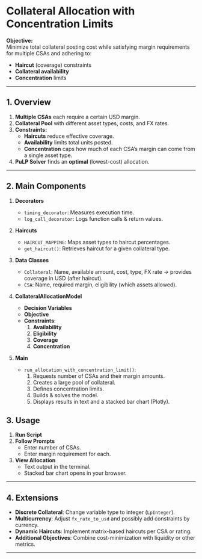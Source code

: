 # Collateral Allocation with Concentration Limits

**Objective:**  
Minimize total collateral posting cost while satisfying margin requirements for multiple CSAs and adhering to:  
- **Haircut** (coverage) constraints  
- **Collateral availability**  
- **Concentration** limits  

---

## 1. Overview

1. **Multiple CSAs** each require a certain USD margin.  
2. **Collateral Pool** with different asset types, costs, and FX rates.  
3. **Constraints:**
   - **Haircuts** reduce effective coverage.  
   - **Availability** limits total units posted.  
   - **Concentration** caps how much of each CSA’s margin can come from a single asset type.  
4. **PuLP Solver** finds an **optimal** (lowest-cost) allocation.

---

## 2. Main Components

1. **Decorators**  
   - `timing_decorator`: Measures execution time.  
   - `log_call_decorator`: Logs function calls & return values.

2. **Haircuts**  
   - `HAIRCUT_MAPPING`: Maps asset types to haircut percentages.  
   - `get_haircut()`: Retrieves haircut for a given collateral type.

3. **Data Classes**  
   - `Collateral`: Name, available amount, cost, type, FX rate → provides coverage in USD (after haircut).  
   - `CSA`: Name, required margin, eligibility (which assets allowed).

4. **CollateralAllocationModel**  
   - **Decision Variables** 
   - **Objective**  
   - **Constraints**:
     1. **Availability**
     2. **Eligibility** 
     3. **Coverage**
     4. **Concentration**

5. **Main**  
   - `run_allocation_with_concentration_limit()`:  
     1. Requests number of CSAs and their margin amounts.  
     2. Creates a large pool of collateral.  
     3. Defines concentration limits.  
     4. Builds & solves the model.  
     5. Displays results in text and a stacked bar chart (Plotly).


## 3. Usage

1. **Run Script**  
2. **Follow Prompts**  
   - Enter number of CSAs.  
   - Enter margin requirement for each.  
3. **View Allocation**  
   - Text output in the terminal.  
   - Stacked bar chart opens in your browser.

---

## 4. Extensions

- **Discrete Collateral**: Change variable type to integer (`LpInteger`).  
- **Multicurrency**: Adjust `fx_rate_to_usd` and possibly add constraints by currency.  
- **Dynamic Haircuts**: Implement matrix-based haircuts per CSA or rating.  
- **Additional Objectives**: Combine cost-minimization with liquidity or other metrics.

---
